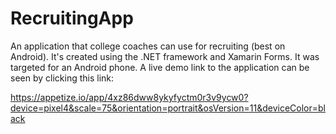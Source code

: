 # RecruitingApp
An application that college coaches can use for recruiting (best on Android).  It's created using the .NET framework and Xamarin Forms.  It was targeted for an Android phone.  A live demo link to the application can be seen by clicking this link:

https://appetize.io/app/4xz86dww8ykyfyctm0r3v9ycw0?device=pixel4&scale=75&orientation=portrait&osVersion=11&deviceColor=black
